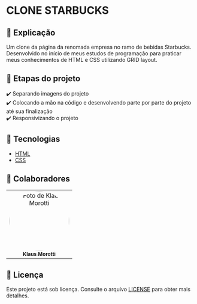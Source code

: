 # CLONE STARBUCKS

## 📄 Explicação

Um clone da página da renomada empresa no ramo de bebidas Starbucks.
Desenvolvido no início de meus estudos de programação para praticar meus conhecimentos de HTML e CSS utilizando GRID layout.

## 🎯 Etapas do projeto

✔️ Separando imagens do projeto </br>
✔️ Colocando a mão na código e desenvolvendo parte por parte do projeto até sua finalização </br>
✔️ Responsivizando o projeto

## 🚀 Tecnologias
* <a href="https://developer.mozilla.org/pt-BR/docs/Web/HTML" target="_blank">HTML</a>
* <a href="https://developer.mozilla.org/pt-BR/docs/Web/CSS" target="_blank">CSS</a>

## 🤝 Colaboradores

<table>
  <tr>
    <td align="center">
      <a href="#">
        <img src="https://avatars.githubusercontent.com/u/84789400?v=4" width="160px;" height="160px" style="border-radius:50%" alt="Foto de Klaus Morotti"/><br>
        <sub>
          <b>Klaus Morotti</b>
        </sub>
      </a>
    </td>
  </tr>
</table>

## 📝 Licença

Este projeto está sob licença. Consulte o arquivo <a href="https://github.com/klausmorotti/clone-starbucks/blob/master/LICENSE">LICENSE</a> para obter mais detalhes.
